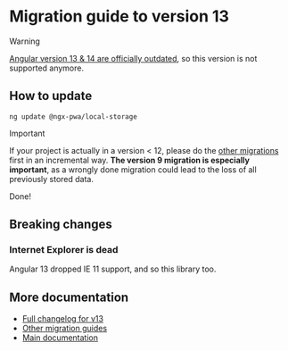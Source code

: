 # Migration guide to version 13

> [!WARNING]
> [Angular version 13 & 14 are officially outdated](https://angular.dev/reference/versions), so this version is not supported anymore.

## How to update

```
ng update @ngx-pwa/local-storage
```

> [!IMPORTANT]
> If your project is actually in a version < 12, please do the [other migrations](../MIGRATION.md) first in an incremental way. **The version 9 migration is especially important**, as a wrongly done migration could lead to the loss of all previously stored data.

Done!

## Breaking changes

### Internet Explorer is dead

Angular 13 dropped IE 11 support, and so this library too.

## More documentation

- [Full changelog for v13](../CHANGELOG.md)
- [Other migration guides](../MIGRATION.md)
- [Main documentation](../README.md)
